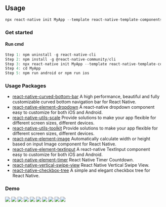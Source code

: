 ## Usage
```js
npx react-native init MyApp --template react-native-template-components
```
### Get started
#### Run cmd
```js
Step 1: npm uninstall -g react-native-cli
Step 2: npm install -g @react-native-community/cli
Step 3: npx react-native init MyApp --template react-native-template-components
Step 4: cd MyApp
Step 5: npm run android or npm run ios
```

### Usage Packages
- [react-native-curved-bottom-bar](https://github.com/hoaphantn7604/react-native-curved-bottom-bar) A high performance, beautiful and fully customizable curved bottom navigation bar for React Native.
- [react-native-element-dropdown](https://github.com/hoaphantn7604/react-native-element-dropdown) A react-native dropdown component easy to customize for both iOS and Android.
- [react-native-utils-scale](https://github.com/hoaphantn7604/react-native-utils-scale) Provide solutions to make your app flexible for different screen sizes, different devices.
- [react-native-utils-toolkit](https://github.com/hoaphantn7604/react-native-utils-toolkit) Provide solutions to make your app flexible for different screen sizes, different devices.
- [react-native-element-image](https://github.com/hoaphantn7604/react-native-element-image) Automatically calculate width or height based on input Image component for React Native.
- [react-native-element-textinput](https://github.com/hoaphantn7604/react-native-element-textinput) A react-native TextInput component easy to customize for both iOS and Android.
- [react-native-element-timer](https://github.com/hoaphantn7604/react-native-element-timer) React Native Timer Countdown.
- [react-native-vertical-swipe-view](https://github.com/hoaphantn7604/react-native-vertical-swipe-view) React Native Vertical Swipe View.
- [react-native-checkbox-tree](https://github.com/hoaphantn7604/react-native-checkbox-tree) A simple and elegant checkbox tree for React Native.

### Demo
![](https://github.com/hoaphantn7604/file-upload/blob/master/document/template/demo1.png)
![](https://github.com/hoaphantn7604/file-upload/blob/master/document/template/demo2.png)
![](https://github.com/hoaphantn7604/file-upload/blob/master/document/template/demo3.png)
![](https://github.com/hoaphantn7604/file-upload/blob/master/document/template/demo4.png)
![](https://github.com/hoaphantn7604/file-upload/blob/master/document/dropdown/demo.gif)
![](https://github.com/hoaphantn7604/file-upload/blob/master/document/textinput/demo.gif.png)
![](https://github.com/hoaphantn7604/file-upload/blob/master/document/checkboxtree/demo.png)
![](https://github.com/hoaphantn7604/file-upload/blob/master/document/swipeview/demo.gif)
![](https://github.com/hoaphantn7604/file-upload/blob/master/document/timer/timer.gif)
![](https://github.com/hoaphantn7604/file-upload/blob/master/document/timer/countdown.gif)


